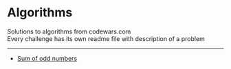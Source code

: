 # Algorithms
Solutions to algorithms from codewars.com <br>
Every challenge has its own readme file with description of a problem

---

* [Sum of odd numbers](https://github.com/Duk4/Python-Algorithms/tree/master/Sum-of-odd-numbers)

